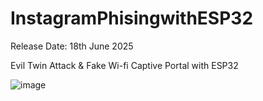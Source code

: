 # InstagramPhisingwithESP32

Release Date: 18th June 2025

Evil Twin Attack & Fake Wi-fi Captive Portal with ESP32

![image](https://github.com/user-attachments/assets/3e05a3ce-5373-452b-88a1-f83a07e353f9)


